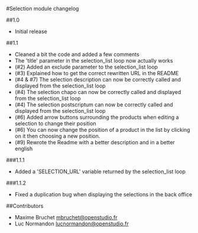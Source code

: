 #Selection module changelog

##1.0

- Initial release

##1.1

- Cleaned a bit the code and added a few comments
- The 'title' parameter in the selection_list loop now actually works
- (#2) Added an exclude parameter to the selection_list loop
- (#3) Explained how to get the correct rewritten URL in the README
- (#4 & #7) The selection description can now be correctly called and displayed from the selection_list loop
- (#4) The selection chapo can now be correctly called and displayed from the selection_list loop
- (#4) The selection postscriptum can now be correctly called and displayed from the selection_list loop
- (#6) Added arrow buttons surrounding the products when editing a selection to change their position
- (#6) You can now change the position of a product in the list by clicking on it then choosing a new position.
- (#9) Rewrote the Readme with a better description and in a better english

###1.1.1
 - Added a 'SELECTION_URL' variable returned by the selection_list loop
 
###1.1.2
 - Fixed a duplication bug when displaying the selections in the back office

##Contributors

- Maxime Bruchet  <mbruchet@openstudio.fr>
- Luc Normandon   <lucnormandon@openstudio.fr>